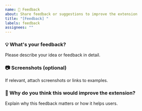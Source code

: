 ```yaml
---
name: 💬 Feedback
about: Share feedback or suggestions to improve the extension
title: "[Feedback] "
labels: feedback
assignees: ""
---
```


### 💡 What's your feedback?

Please describe your idea or feedback in detail.

### 📷 Screenshots (optional)

If relevant, attach screenshots or links to examples.

### 🧠 Why do you think this would improve the extension?

Explain why this feedback matters or how it helps users.
